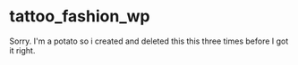 # tattoo_fashion_wp
Sorry. I'm a potato so i created and deleted this this three times before I got it right.
